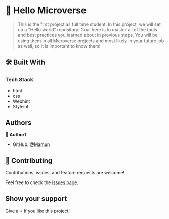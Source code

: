 <!-- PROJECT DESCRIPTION -->
# 📖 Hello Microverse <a name="about-project"></a>
> This is the first project as full time student.
> In this project, we will set up a "Hello world" repository. Goal here is to master all of the tools and best practices you learned about in previous steps. 
> You will be using them in all Microverse projects and most likely in your future job as well, so it is important to know them!

## 🛠 Built With <a name="built-with"></a>
### Tech Stack <a name="tech-stack"></a>
- html
- css
- Webhint
- Styleint

## Authors

👤 **Author1**

- GitHub: [@Mamun](https://github.com/dev-mamun)

## 🤝 Contributing

Contributions, issues, and feature requests are welcome!

Feel free to check the [issues page](../../issues/).

## Show your support

Give a ⭐️ if you like this project!




